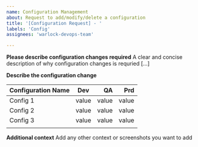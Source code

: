 ```yaml
---
name: Configuration Management
about: Request to add/modify/delete a configuration
title: '[Configuration Request] - '
labels: 'Config'
assignees: 'warlock-devops-team'

---
```


**Please describe configuration changes required**
A clear and concise description of why configuration changes is requried [...]

**Describe the configuration change**

| Configuration Name | Dev | QA  | Prd |
| ------------- |:-------------:| -----:| -----:|
| Config 1 | value | value | value |
| Config 2 | value | value | value |
| Config 3 | value | value | value |
|  |  |  |  |


**Additional context**
Add any other context or screenshots you want to add
